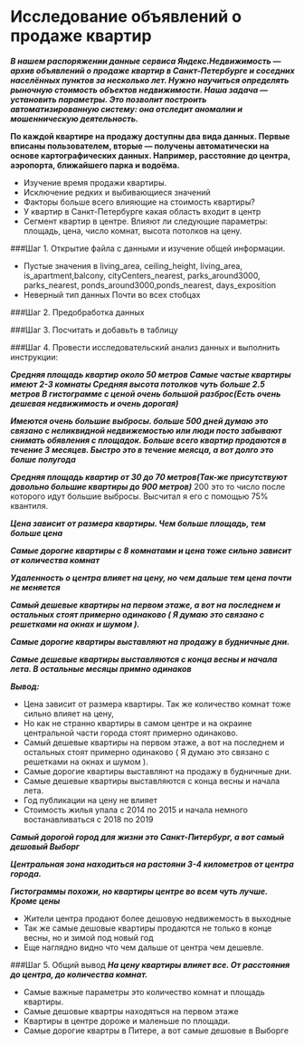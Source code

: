 # Исследование объявлений о продаже квартир

***В нашем распоряжении данные сервиса Яндекс.Недвижимость — архив объявлений о продаже квартир в Санкт-Петербурге и соседних населённых пунктов за несколько лет. Нужно научиться определять рыночную стоимость объектов недвижимости. Наша задача — установить параметры. Это позволит построить автоматизированную систему: она отследит аномалии и мошенническую деятельность.*** 

**По каждой квартире на продажу доступны два вида данных. Первые вписаны пользователем, вторые — получены автоматически на основе картографических данных. Например, расстояние до центра, аэропорта, ближайшего парка и водоёма.**

- Изучение время продажи квартиры.
- Исключение редких и выбивающиеся значений
- Факторы больше всего влияющие на стоимость квартиры?
- У квартир в Санкт-Петербурге какая область входит в центр
- Сегмент квартир в центре. Влияют ли следующие параметры: площадь, цена, число комнат, высота потолков на цену.


###Шаг 1. Открытие файла с данными и изучение общей информации. 
- Пустые значения в living_area, ceiling_height, living_area, is_apartment,balcony, cityCenters_nearest, parks_around3000, parks_nearest, ponds_around3000,ponds_nearest, days_exposition  
- Неверный тип данных Почти во всех стобцах

###Шаг 2. Предобработка данных

###Шаг 3. Посчитать и добавьть в таблицу

###Шаг 4. Провести исследовательский анализ данных и выполнить инструкции:

***Средняя площадь квартир около 50 метров Самые частые квартиры имеют 2-3 комнаты Средняя высота потолков чуть больше 2.5 метров В гистограмме с ценой очень большой разброс(Есть очень дешевая недвижимость и очень дорогая)***

***Имеются очень большие выбросы. больше 500 дней думаю это связано с неликвидной недвижемостью или люди посто забывают снимать обявления с площадок.
Больше всего квартир продаются в течение 3 месяцев.
Быстро это в течение меясца, а вот долго это болше полугода***

***Средняя площадь квартир от 30 до 70 метров(Так-же присутствуют довольно большие квартиры до 900 метров)***
200 это то число после которого идут большие выбросы. Высчитал я его с помощью 75% квантиля.

***Цена зависит от размера квартиры. Чем больше площадь, тем больше цена***

***Самые дорогие квартиры с 8 комнатами и цена тоже сильно зависит от количества комнат***

***Удаленность о центра влияет на цену, но чем дальше тем цена почти не меняется***

***Самый дешевые квартиры на первом этаже, а вот на последнем и остальных стоят примерно одинаково
( Я думаю это связано с решетками на окнах и шумом ).***

***Самые дорогие квартиры выставляют на продажу в будничные дни.***

***Самые дешевые квартиры выставляются с конца весны и начала лета. В остальные месяцы примно одинаков***

***Вывод:***
- Цена зависит от размера квартиры. Так же количество комнат тоже сильно влияет на цену,
- Но как не странно квартиры в самом центре и на окраине центральной части города стоят примерно одинаково.
- Самый дешевые квартиры на первом этаже, а вот на последнем и остальных стоят примерно одинаково ( Я думаю это связано с решетками на окнах и шумом ). 
- Самые дорогие квартиры выставляют на продажу в будничные дни.
- Самые дешевые квартиры выставляются с конца весны и начала лета.
- Год публикации на цену не влияет 
- Стоимость жилья упала с 2014 по 2015 и начала немного востанавливаться с 2018 по 2019

***Самый дорогой город для жизни это Санкт-Питербург, а вот самый дешовый Выборг***

***Центральная зона находиться на растояни 3-4 километров от центра города.***

***Гистограммы похожи, но квартиры центре во всем чуть лучше. Кроме цены***


- Жители центра продают более дешовую недвижемость в выходные  
- Так же самые дешовые квартиры продаются не только в конце весны, но и зимой под новый год
- Еще наглядно видно что чем дальше от центра чем дешевле. 

###Шаг 5. Общий вывод
***На цену квартиры влияет все. От расстояния до центра, до количества комнат.***
- Самые важные параметры это количество комнат и площадь квартиры.
- Самые дешовые квартры находяться на первом этаже
- Квартиры в центре дороже и маленьше по площади.
- Самые дорогие квартры в Питере, а вот самые дешовые в Выборге

